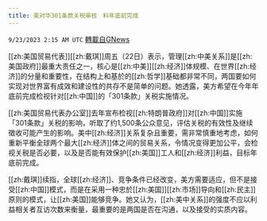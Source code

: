 ```yaml
---
title: 美对华301条款关税审核　料年底前完成
---
```

`9/23/2023 2:15 AM UTC` [轉載自GNews](https://gnews.org/articles/1728929)

[[zh:美国贸易代表]][[zh:戴琪]]周五（22日）表示，管理[[zh:中美关系]]是[[zh:美国政府]]最重大责任之一，核心是[[zh:中美]][[zh:经济]]体规模、在世界[[zh:经济]]的分量和重要性，在结构上和基於的[[zh:哲学]]基础都非常不同，两国要如何实现对世界富有成效和建设性的共存不是简单的问题。她透露，美方希望在今年年底前完成检视针对[[zh:中国]]的「301条款」关税实施情况。

[[zh:美国贸易代表办公室]]去年宣布检视[[zh:特朗普政府]]对[[zh:中国]]实施「301条款」关税的影响，听取了约1,500条公众意见，评估关税的有效性及继续徵收可能产生的影响。美中[[zh:经济]]关系复杂且重要，需非常慎重地考虑，如何重新平衡全球两个最大[[zh:经济]]体之间的贸易关系，令情况变得更加公平，会检视关税是否必要，以及是否能有效保护[[zh:美国]]工人和[[zh:经济]]利益，目标年底前完成。

[[zh:戴琪]]续指，全球[[zh:经济]]、竞争条件已经改变，美方需要适应，但不是接受[[zh:中国]]模式，而是在采用一种忠於[[zh:美国]][[zh:市场]]导向和[[zh:民主]]原则的模式，让[[zh:美国]]能够竞争。她又认为，[[zh:美中关系]]的强度不应以利益相关者互访次数来衡量，最重要的是两国是否在沟通，以及接受的实质内容。
